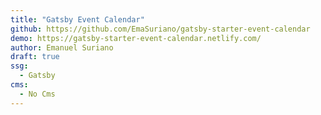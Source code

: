 ```yaml
---
title: "Gatsby Event Calendar"
github: https://github.com/EmaSuriano/gatsby-starter-event-calendar
demo: https://gatsby-starter-event-calendar.netlify.com/
author: Emanuel Suriano
draft: true
ssg:
  - Gatsby
cms:
  - No Cms
---
```

